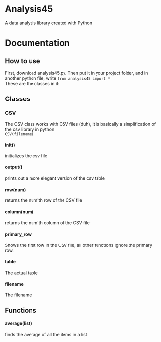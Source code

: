 # Analysis45
A data analysis library created with Python

# Documentation
## How to use
First, download analysis45.py. Then put it in your project folder, and in another python file, write `from analysis45 import *`\
These are the classes in it:

## Classes

### CSV
The CSV class works with CSV files (duh), it is basically a simplification of the csv library in python\
`CSV(filename)`

#### init()
initializes the csv file

#### output()
prints out a more elegant version of the csv table

#### row(num)
returns the num'th row of the CSV file

#### column(num)
returns the num'th column of the CSV file

#### primary_row
Shows the first row in the CSV file, all other functions ignore the primary row.

#### table
The actual table

#### filename
The filename

## Functions

#### average(list)
finds the average of all the items in a list
